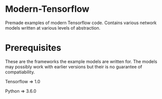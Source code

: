# Modern-Tensorflow
Premade examples of modern Tensorflow code. Contains various network models written at various levels of abstraction. 

# Prerequisites
These are the frameworks the example models are written for. The models may possibly work with earlier versions but their is no guarantee of compatiability.

Tensorflow => 1.0

Python => 3.6.0
